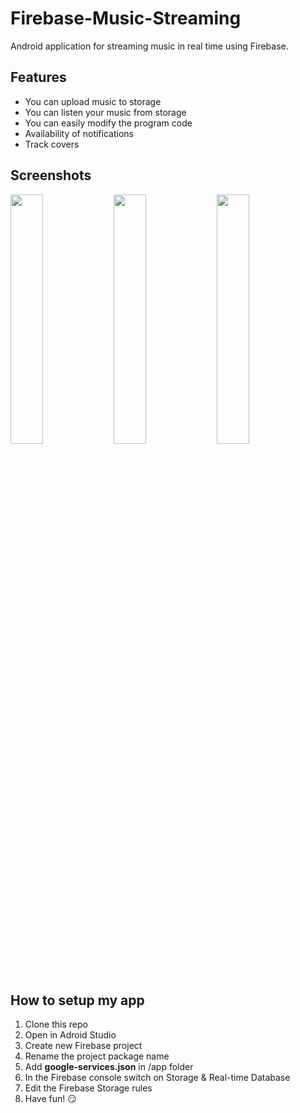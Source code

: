 # Firebase-Music-Streaming
Android application for streaming music in real time using Firebase.

## Features
- You can upload music to storage
- You can listen your music from storage
- You can easily modify the program code
- Availability of notifications
- Track covers

## Screenshots
<div style="dispaly:flex">
    <img src="https://github.com/Fut1le/Firebase-Music-Streaming/blob/main/images/1.jpg" width="32%">
    <img src="https://github.com/Fut1le/Firebase-Music-Streaming/blob/main/images/2.jpg" width="32%">
    <img src="https://github.com/Fut1le/Firebase-Music-Streaming/blob/main/images/3.jpg" width="32%">
</div>

## How to setup my app
1. Clone this repo
2. Open in Adroid Studio
3. Create new Firebase project
4. Rename the project package name
5. Add **google-services.json** in /app folder
6. In the Firebase console switch on Storage & Real-time Database
7. Edit the Firebase Storage rules
8. Have fun! 😏

